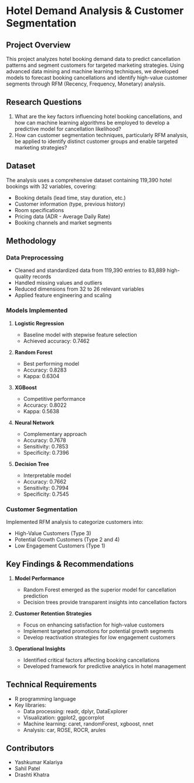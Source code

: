# Hotel Demand Analysis & Customer Segmentation

## Project Overview
This project analyzes hotel booking demand data to predict cancellation patterns and segment customers for targeted marketing strategies. Using advanced data mining and machine learning techniques, we developed models to forecast booking cancellations and identify high-value customer segments through RFM (Recency, Frequency, Monetary) analysis.

## Research Questions
1. What are the key factors influencing hotel booking cancellations, and how can machine learning algorithms be employed to develop a predictive model for cancellation likelihood?
2. How can customer segmentation techniques, particularly RFM analysis, be applied to identify distinct customer groups and enable targeted marketing strategies?

## Dataset
The analysis uses a comprehensive dataset containing 119,390 hotel bookings with 32 variables, covering:
- Booking details (lead time, stay duration, etc.)
- Customer information (type, previous history)
- Room specifications
- Pricing data (ADR - Average Daily Rate)
- Booking channels and market segments

## Methodology
### Data Preprocessing
- Cleaned and standardized data from 119,390 entries to 83,889 high-quality records
- Handled missing values and outliers
- Reduced dimensions from 32 to 26 relevant variables
- Applied feature engineering and scaling

### Models Implemented
1. **Logistic Regression**
   - Baseline model with stepwise feature selection
   - Achieved accuracy: 0.7462

2. **Random Forest**
   - Best performing model
   - Accuracy: 0.8283
   - Kappa: 0.6304

3. **XGBoost**
   - Competitive performance
   - Accuracy: 0.8022
   - Kappa: 0.5638

4. **Neural Network**
   - Complementary approach
   - Accuracy: 0.7678
   - Sensitivity: 0.7853
   - Specificity: 0.7396

5. **Decision Tree**
   - Interpretable model
   - Accuracy: 0.7662
   - Sensitivity: 0.7994
   - Specificity: 0.7545

### Customer Segmentation
Implemented RFM analysis to categorize customers into:
- High-Value Customers (Type 3)
- Potential Growth Customers (Type 2 and 4)
- Low Engagement Customers (Type 1)

## Key Findings & Recommendations
1. **Model Performance**
   - Random Forest emerged as the superior model for cancellation prediction
   - Decision trees provide transparent insights into cancellation factors

2. **Customer Retention Strategies**
   - Focus on enhancing satisfaction for high-value customers
   - Implement targeted promotions for potential growth segments
   - Develop reactivation strategies for low engagement customers

3. **Operational Insights**
   - Identified critical factors affecting booking cancellations
   - Developed framework for predictive analytics in hotel management

## Technical Requirements
- R programming language
- Key libraries: 
  - Data processing: readr, dplyr, DataExplorer
  - Visualization: ggplot2, ggcorrplot
  - Machine learning: caret, randomForest, xgboost, nnet
  - Analysis: car, ROSE, ROCR, arules

## Contributors
- Yashkumar Kalariya
- Sahil Patel
- Drashti Khatra

